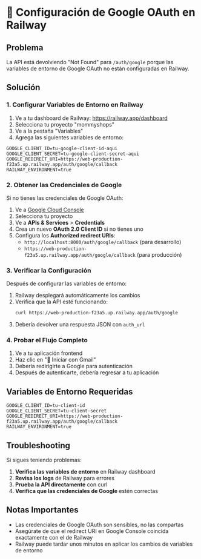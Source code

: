 # 🔧 Configuración de Google OAuth en Railway

## Problema
La API está devolviendo "Not Found" para `/auth/google` porque las variables de entorno de Google OAuth no están configuradas en Railway.

## Solución

### 1. Configurar Variables de Entorno en Railway

1. Ve a tu dashboard de Railway: https://railway.app/dashboard
2. Selecciona tu proyecto "mommyshops"
3. Ve a la pestaña "Variables"
4. Agrega las siguientes variables de entorno:

```
GOOGLE_CLIENT_ID=tu-google-client-id-aqui
GOOGLE_CLIENT_SECRET=tu-google-client-secret-aqui
GOOGLE_REDIRECT_URI=https://web-production-f23a5.up.railway.app/auth/google/callback
RAILWAY_ENVIRONMENT=true
```

### 2. Obtener las Credenciales de Google

Si no tienes las credenciales de Google OAuth:

1. Ve a [Google Cloud Console](https://console.cloud.google.com/)
2. Selecciona tu proyecto
3. Ve a **APIs & Services** > **Credentials**
4. Crea un nuevo **OAuth 2.0 Client ID** si no tienes uno
5. Configura los **Authorized redirect URIs**:
   - `http://localhost:8000/auth/google/callback` (para desarrollo)
   - `https://web-production-f23a5.up.railway.app/auth/google/callback` (para producción)

### 3. Verificar la Configuración

Después de configurar las variables de entorno:

1. Railway desplegará automáticamente los cambios
2. Verifica que la API esté funcionando:
   ```bash
   curl https://web-production-f23a5.up.railway.app/auth/google
   ```
3. Debería devolver una respuesta JSON con `auth_url`

### 4. Probar el Flujo Completo

1. Ve a tu aplicación frontend
2. Haz clic en "🔐 Iniciar con Gmail"
3. Debería redirigirte a Google para autenticación
4. Después de autenticarte, debería regresar a tu aplicación

## Variables de Entorno Requeridas

```
GOOGLE_CLIENT_ID=tu-client-id
GOOGLE_CLIENT_SECRET=tu-client-secret
GOOGLE_REDIRECT_URI=https://web-production-f23a5.up.railway.app/auth/google/callback
RAILWAY_ENVIRONMENT=true
```

## Troubleshooting

Si sigues teniendo problemas:

1. **Verifica las variables de entorno** en Railway dashboard
2. **Revisa los logs** de Railway para errores
3. **Prueba la API directamente** con curl
4. **Verifica que las credenciales de Google** estén correctas

## Notas Importantes

- Las credenciales de Google OAuth son sensibles, no las compartas
- Asegúrate de que el redirect URI en Google Console coincida exactamente con el de Railway
- Railway puede tardar unos minutos en aplicar los cambios de variables de entorno